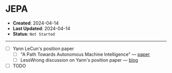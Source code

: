 # JEPA

- **Created**: 2024-04-14
- **Last Updated**: 2024-04-14
- **Status**: `Not Started`

---

- [ ] Yann LeCun's position paper
  - [ ] "A Path Towards Autonomous Machine Intelligence" — [paper](https://openreview.net/pdf?id=BZ5a1r-kVsf)
  - [ ] LessWrong discussion on Yann's position paper — [blog](https://www.lesswrong.com/posts/C5guLAx7ieQoowv3d/lecun-s-a-path-towards-autonomous-machine-intelligence-has-1)
- [ ] TODO
